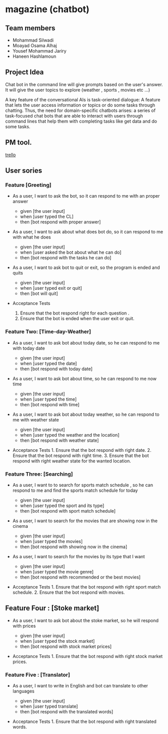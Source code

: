 # magazine (chatbot)

## Team members

- Mohammad Silwadi
- Moayad Osama Alhaj
- Yousef Mohammad Jariry
- Haneen Hashlamoun

## Project Idea

Chat bot in the command line will give prompts based on the user's answer. It will give the user topics to explore (weather , sports , movies etc ...)

A key feature of the conversational AIs is task-oriented dialogue: A feature that lets the user access information or topics or do some tasks through chatting. Thus, the need for domain-specific chatbots arises: a series of task-focused chat bots that are able to interact with users through command lines that help them with completing tasks like get data and do some tasks.

## PM tool.
[trello](https://trello.com/b/zVIV42K9/swat-team)

## User sories

### Feature [Greeting]

- As a user, I want to ask the bot, so it can respond to me with an proper answer
    - given [the user input]
    - when [user typed the CL]
    - then [bot respond with proper answer]
- As a user, I want to ask about what does bot do, so it can respond to me with what he does
    - given [the user input]
    - when [user asked the bot about what he can do]
    - then [bot respond with the tasks he can do]
- As a user, I want to ask bot to quit or exit, so the program is ended and quits
    - given [the user input]
    - when [user typed exit or quit]
    - then [bot will quit]
     
- Acceptance Tests
    1. Ensure that the bot respond right for each question .
    2. Ensure that the bot is ended when the user exit or quit.
       
### Feature Two: [Time-day-Weather]

- As a user, I want to ask bot about today date, so he can respond to me with today date
    - given [the user input]
    - when [user typed the date]
    - then [bot respond with today date]
- As a user, I want to ask bot about time, so he can respond to me now time
    - given [the user input]
    - when [user typed the time]
    - then [bot respond with time]
- As a user, I want to ask bot about today weather, so he can respond to me with weather state
    - given [the user input]
    - when [user typed the weather and the location]
    - then [bot respond with weather state]

- Acceptance Tests
       1. Ensure that the bot respond with right date.
       2. Ensure that the bot respond with right time.
       3. Ensure that the bot respond with right weather state for the wanted location.
       
### Feature Three: [Searching]

- As a user, I want to to search for sports match schedule , so he can respond to me and find the sports match schedule for today
    - given [the user input]
    - when [user typed the sport and its type]
    - then [bot respond with sport match schedule]
- As a user, I want to search for the movies that are showing now in the cinema
    - given [the user input]
    - when [user typed the movies]
    - then [bot respond with showing now in the cinema]
- As a user, I want to search for the movies by its type that I want
    - given [the user input]
    - when [user typed the movie genre]
    - then [bot respond with recommended or the best movies]
      
- Acceptance Tests
      1. Ensure that the bot respond with right sport match schedule.
      2. Ensure that the bot respond with movies.
      

## Feature Four : [Stoke market]

- As a user, I want to ask bot about the stoke market, so he will respond with prices
    - given [the user input]
    - when [user typed the stock market]
    - then [bot respond with stock market prices]
      
- Acceptance Tests
      1. Ensure that the bot respond with right stock market prices.
                  
### Feature Five : [Translator]
- As a user, I want to write in English and bot can translate to other languages
    - given [the user input]
    - when [user typed translate]
    - then [bot respond with the translated words]
 
- Acceptance Tests
      1. Ensure that the bot respond with right translated words.

